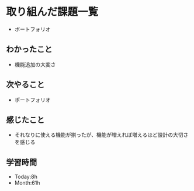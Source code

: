 # 取り組んだ課題一覧
- ポートフォリオ
## わかったこと
- 機能追加の大変さ
## 次やること
- ポートフォリオ
## 感じたこと
- それなりに使える機能が揃ったが、機能が増えれば増えるほど設計の大切さを感じる
## 学習時間
- Today:8h
- Month:61h

